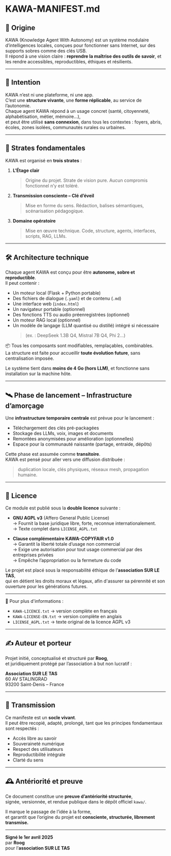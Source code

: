 # KAWA-MANIFEST.md

## 🌱 Origine

KAWA (Knowledge Agent With Autonomy) est un système modulaire d’intelligences locales, conçues pour fonctionner sans Internet, sur des supports sobres comme des clés USB.  
Il répond à une vision claire : **reprendre la maîtrise des outils de savoir**, et les rendre accessibles, reproductibles, éthiques et résilients.

---

## 🧭 Intention

KAWA n’est ni une plateforme, ni une app.  
C’est une **structure vivante**, une **forme réplicable**, au service de l’autonomie.  
Chaque agent KAWA répond à un usage concret (santé, citoyenneté, alphabétisation, métier, mémoire…),  
et peut être utilisé **sans connexion**, dans tous les contextes : foyers, abris, écoles, zones isolées, communautés rurales ou urbaines.

---

## 🔷 Strates fondamentales

KAWA est organisé en **trois strates** :

1. **L’Étage clair**  
   > Origine du projet. Strate de vision pure. Aucun compromis fonctionnel n’y est toléré.

2. **Transmission consciente – Clé d’éveil**  
   > Mise en forme du sens. Rédaction, balises sémantiques, scénarisation pédagogique.

3. **Domaine opératoire**  
   > Mise en œuvre technique. Code, structure, agents, interfaces, scripts, RAG, LLMs.

---

## 🛠️ Architecture technique

Chaque agent KAWA est conçu pour être **autonome, sobre et reproductible**.  
Il peut contenir :

- Un moteur local (Flask + Python portable)
- Des fichiers de dialogue (`.yaml`) et de contenu (`.md`)
- Une interface web (`index.html`)
- Un navigateur portable (optionnel)
- Des fonctions TTS ou audio préenregistrées (optionnel)
- Un moteur RAG local (optionnel)
- Un modèle de langage (LLM quantisé ou distillé) intégré si nécessaire  
  > (ex. : DeepSeek 1.3B Q4, Mistral 7B Q4, Phi 2…)

📦 Tous les composants sont modifiables, remplaçables, combinables.  
La structure est faite pour accueillir **toute évolution future**, sans centralisation imposée.

Le système tient dans **moins de 4 Go (hors LLM)**, et fonctionne sans installation sur la machine hôte.

---

## 🛰️ Phase de lancement – Infrastructure d’amorçage

Une **infrastructure temporaire centrale** est prévue pour le lancement :

- Téléchargement des clés pré-packagées
- Stockage des LLMs, voix, images et documents
- Remontées anonymisées pour amélioration (optionnelles)
- Espace pour la communauté naissante (partage, entraide, dépôts)

Cette phase est assumée comme **transitoire**.  
KAWA est pensé pour aller vers une diffusion distribuée :  
> duplication locale, clés physiques, réseaux mesh, propagation humaine.

---

## 🔐 Licence

Ce module est publié sous la **double licence** suivante :

- **GNU AGPL v3** (Affero General Public License)  
  → Fournit la base juridique libre, forte, reconnue internationalement.  
  → Texte complet dans `LICENSE_AGPL.txt`

- **Clause complémentaire KAWA-COPYFAIR v1.0**  
  → Garantit la liberté totale d’usage non commercial  
  → Exige une autorisation pour tout usage commercial par des entreprises privées  
  → Empêche l’appropriation ou la fermeture du code

Le projet est placé sous la responsabilité éthique de l’**association SUR LE TAS**,  
qui en détient les droits moraux et légaux, afin d'assurer sa pérennité et son ouverture pour les générations futures.

---

📜 Pour plus d'informations :  
- `KAWA-LICENCE.txt` → version complète en français  
- `KAWA-LICENSE-EN.txt` → version complète en anglais  
- `LICENSE_AGPL.txt` → texte original de la licence AGPL v3

---

## ✍️ Auteur et porteur

Projet initié, conceptualisé et structuré par **Roog**,  
et juridiquement protégé par l’association à but non lucratif :

**Association SUR LE TAS**  
60 AV STALINGRAD  
93200 Saint-Denis – France

---

## 🔁 Transmission

Ce manifeste est un **socle vivant**.  
Il peut être recopié, adapté, prolongé, tant que les principes fondamentaux sont respectés :

- Accès libre au savoir  
- Souveraineté numérique  
- Respect des utilisateurs  
- Reproductibilité intégrale  
- Clarté du sens

---

## 🕰️ Antériorité et preuve

Ce document constitue une **preuve d’antériorité structurée**,  
signée, versionnée, et rendue publique dans le dépôt officiel `kawa/`.

Il marque le passage de l’idée à la forme,  
et garantit que l’origine du projet est **consciente, structurée, librement transmise.**

---

**Signé le 1er avril 2025**  
par **Roog**  
pour l’**association SUR LE TAS**
